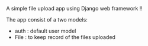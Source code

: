 A simple file upload app using Django web framework !!


The app consist of a two models: 
  * auth : default user model
  * File : to keep record of the files uploaded

 
  
